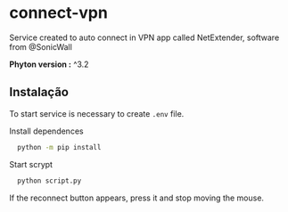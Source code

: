 
# connect-vpn

Service created to auto connect in VPN app called NetExtender, software from @SonicWall

**Phyton version :** ^3.2

## Instalação

To start service is necessary to create `.env` file.

Install dependences
```bash
  python -m pip install
```

Start scrypt
```bash
  python script.py
```
If the reconnect button appears, press it and stop moving the mouse.
